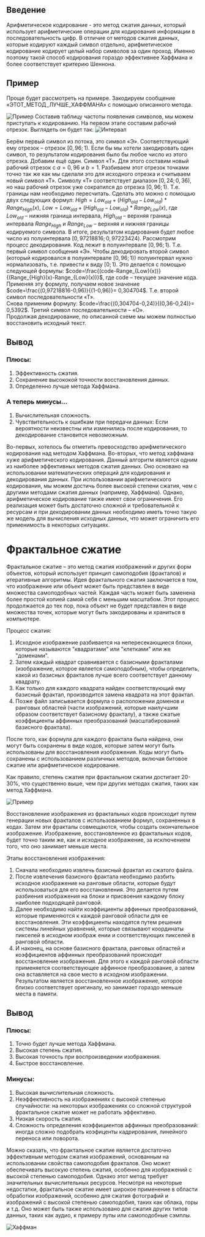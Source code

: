 ## Введение

Арифметическое кодирование - это метод сжатия данных, который использует арифметические операции для кодирования информации в последовательность цифр. В отличие от методов сжатия данных, которые кодируют каждый символ отдельно, арифметическое кодирование кодирует целый набор символов за один проход. Именно поэтому такой способ кодирования гораздо эффективнее Хаффмана и более соответствует критерию Шеннона.

## Пример

Проще будет рассмотреть на примере. Закодируем сообщение «ЭТОТ_МЕТОД_ЛУЧШЕ_ХАФФМАНА» с помощью описанного метода.

![Пример](https://habrastorage.org/r/w1560/storage1/f55b5882/ca81d537/ab46a116/f6331419.png)
Составив таблицу частоты появления символов, мы можем приступать к кодированию. На первом этапе составим рабочий отрезок. Выглядеть он будет так:
![Интервал](https://habrastorage.org/r/w1560/storage1/5fff98d5/f1b687a5/f8eb6124/95c8effc.png)

Берём первый символ из потока, это символ «Э». Соответствующий ему отрезок – отрезок $[0,96; 1)$. Если бы мы хотели закодировать один символ, то результатом кодирования было бы любое число из этого отрезка. Добавим ещё один. Символ «Т». Для этого составим новый рабочий отрезок с $a=0,96$ и $b=1$. Разбиваем этот отрезок точками точно так же как мы сделали это для исходного отрезка и считываем новый символ «Т». Символу «Т» соответствует диапазон $[0,24;0,36)$, но наш рабочий отрезок уже сократился до отрезка $[0,96;1)$. Т.е. границы нам необходимо пересчитать. Сделать это можно с помощью двух следующих формул: $High=Low_{old}+(High_{old}-Low_{old})* Range_{High}(x)$, $Low=Low_{old}+(High_{old}-Low_{old})* Range_{Low}(x)$, где $Low_{old}$ – нижняя граница интервала, $High_{old}$ – верхняя граница интервала $Range_{High}$ и $Range_{Low}$ – верхняя и нижняя границы кодируемого символа.
В итоге, результатом кодирования будет любое число из полуинтервала $[0,97218816; 0,97223424)$.
Рассмотрим процесс декодирования. Код лежит в полуинтервале $[0,96;1)$. Т.е. первый символ сообщения «Э». Чтобы декодировать второй символ (который кодировался в полуинтервале $[0,96;1))$ полуинтервал нужно нормализовать, т.е. привести к виду $[0;1)$. Это делается с помощью следующей формулы: $code=\frac{(code-Range_{Low}(x))}{(Range_{High}(x)-Range_{Low}(x))}$, где code – текущее значение кода.  
Применяя эту формулу, получаем новое значение $code=\frac{(0,97218816-0,96)}{(1-0,96)}= 0,304704$. Т.е. второй символ последовательности «Т».  
Снова применим формулу: $code=\frac{(0,304704-0,24)}{(0,36-0,24)}= 0,5392$. Третий символ последовательности – «О».  
Продолжая декодирование, по описанной схеме мы можем полностью восстановить исходный текст.

## Вывод

### Плюсы:
1. Эффективность сжатия.
2. Сохранение высококой точности восстановления данных.
3. Определенно лучше метода Хаффмана.
### А теперь минусы...
1. Вычислительная сложность.
2. Чувствительность к ошибкам при передачи данных: Если вероятности неизвестны или изменились после кодирования, то декодирование становится невозможным.

Во-первых, хотелось бы отметить превосходство арифметического кодирования над методом Хаффмана. Во-вторых, что метод хаффмана хуже арифметического кодирования. Данный алгоритм является одним из наиболее эффективных методов сжатия данных. Оно основано на использовании математических операций для кодирования и декодирования данных. При использовании арифметического кодирования, мы можем достичь более высокой степени сжатия, чем с другими методами сжатия данных (например, Хаффмана). Однако, арифметическое кодирование также имеет свои ограничения. Его реализация может быть достаточно сложной и требовательной к ресурсам и при декодировании данных необходимо иметь точно такую же модель для вычисления исходных данных, что может ограничить его применимость в некоторых ситуациях.

# Фрактальное сжатие   

Фрактальное сжатие – это метод сжатия изображений и других форм объектов, который использует принцип самоподобия (фракталов) и итеративные алгоритмы. Идея фрактального сжатия заключается в том, что изображение или объект может быть представлен в виде множества самоподобных частей. Каждая часть может быть заменена более простой копией самой себя с меньшим масштабом. Этот процесс продолжается до тех пор, пока объект не будет представлен в виде множества точек, которые могут быть закодированы и храниться в компьютере. 

Процесс сжатия:  

1.  Исходное изображение разбивается на непересекающиеся блоки, которые называются "квадратами" или "клетками" или же "доменами".
2.  Затем каждый квадрат сравнивается с базисными фракталами (изображение, которое является самоподобным), чтобы определить, какой из базисных фракталов лучше всего соответствует данному квадрату.
3.  Как только для каждого квадрата найден соответствующий ему базисный фрактал, производится замена квадрата на этот фрактал.
5.  Позже файл записывается формула о расположении доменов и ранговых областей (части изображений, которые наилучшим образом соответствует базисному фракталу), а также сжатые коэффициенты аффинных преобразований (масштабирований базисного фрактала).

После того, как формула для каждого фрактала была найдена, они могут быть сохранены в виде кодов, которые затем могут быть использованы для восстановления изображения. Коды могут быть сохранены с использованием различных методов, включая битовое сжатие или арифметическое кодирование.

Как правило, степень сжатия при фрактальном сжатии достигает 20-30%, что существенно выше, чем при других методах сжатия, таких как метод Хаффмана.

![Пример](https://studfile.net/html/2706/137/html_Fpl1gKXPfE.mUWi/img-uF0yN_.png)

Восстановление изображения из фрактальных кодов происходит путем генерации новых фракталов с использованием формул, сохраненных в кодах. Затем эти фракталы совмещаются, чтобы создать окончательное изображение. Изображение, восстановленное из фрактальных кодов, будет точно таким же, как и исходное изображение, за исключением того, что оно занимает меньше места.
  
Этапы восстановления изображения:  

1.  Сначала необходимо извлечь базисный фрактал из сжатого файла. 
2.  После извлечения базисного фрактала необходимо разбить исходное изображение на ранговые области, которые будут использоваться для его восстановления. Это делается путем разбиения изображения на блоки и присвоения каждому блоку наиболее подходящей ранговой.
3. Далее необходимо найти коэффициенты аффинных преобразований, которые применяются к каждой ранговой области для ее восстановления. Эти коэффициенты находятся путем решения системы линейных уравнений, которые связывают координаты пикселей в исходном изображ ении и соответствующих пикселей в ранговой области.
4.  И наконец, на основе базисного фрактала, ранговых областей и коэффициентов аффинных преобразований происходит восстановление изображения. Для этого к каждой ранговой области применяется соответствующее аффинное преобразование, а затем она вставляется на свое место в исходном изображении. Результатом является восстановленное изображение, которое близко соответствует оригиналу, но занимает гораздо меньше места в памяти.

## Вывод

### Плюсы:
1. Точно будет лучше метода Хаффмана.
2. Высокая степень сжатия.
3. Высокая точность при воспроизведении изображения.
4. Быстрое восстановление.
### Минусы:
1. Высокая вычислительная сложность.
2. Неэффективность на изображениях с высокой степенью случайности: на некоторых изображениях со сложной структурой фрактальное сжатие может не работать эффективно.
3. Низкая скорость сжатия.
4. Сложность определения коэффициентов аффинных преобразований: иногда сложно подобрать коэфиценты кадрирования, линейного переноса или поворота.

Можно сказать, что фрактальное сжатие является достаточно эффективным методом сжатия изображений, основанным на использовании свойства самоподобия фракталов. Оно может обеспечивать высокую степень сжатия, особенно для изображений с высокой степенью самоподобия. Однако этот метод требует значительных вычислительных ресурсов.
Несмотря на некоторые недостатки, фрактальное сжатие имеет широкое применение в области обработки изображений, особенно для сжатия фотографий и изображений с высокой степенью самоподобия, таких как облака, горы и т.д. Оно может быть также использовано для сжатия других типов данных, таких как аудио, к примеру лупы или самоподобные сэмплы. 

![Хаффман](https://i.playground.ru/p/wQsQx9FVNYdFD7atTV4-qg.jpeg)
